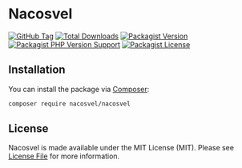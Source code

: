 # Nacosvel

[![GitHub Tag](https://img.shields.io/github/v/tag/nacosvel/nacosvel)](https://github.com/nacosvel/nacosvel/tags)
[![Total Downloads](https://img.shields.io/packagist/dt/nacosvel/nacosvel?style=flat-square)](https://packagist.org/packages/nacosvel/nacosvel)
[![Packagist Version](https://img.shields.io/packagist/v/nacosvel/nacosvel)](https://packagist.org/packages/nacosvel/nacosvel)
[![Packagist PHP Version Support](https://img.shields.io/packagist/php-v/nacosvel/nacosvel)](https://github.com/nacosvel/nacosvel)
[![Packagist License](https://img.shields.io/github/license/nacosvel/nacosvel)](https://github.com/nacosvel/nacosvel)

## Installation

You can install the package via [Composer](https://getcomposer.org/):

```bash
composer require nacosvel/nacosvel
```

## License

Nacosvel is made available under the MIT License (MIT). Please see [License File](LICENSE) for more information.
